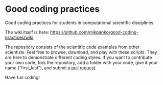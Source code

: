 Good coding practices
=====================

Good coding practices for students in computational scientific disciplines.

The wiki itself is here: https://github.com/mikpanko/good-coding-practices/wiki.

The repository consists of the scientific code examples from other scientists. Feel free to browse, download, and play with these scripts. They are here to demonstrate different coding styles. If you want to contribute your own code, fork the repository, add a folder with your code, give it your name ("first_last"), and submit a [pull request](https://help.github.com/articles/using-pull-requests).

Have fun coding!
